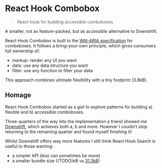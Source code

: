 # React Hook Combobox
> React hook for building accessible comboboxes

A smaller, not as feature-packed, but as accessible alternative to Downshift.

React Hook Combobox is built to the [WAI-ARIA specification](https://www.w3.org/TR/wai-aria-practices-1.1/#combobox) for comboboxes. It follows a bring-your-own principle, which gives consumers full ownership of:

- markup: render any UI you want
- data: use any data structure you want
- filter: use any function to filter your data

This approach combines ultimate flexibility with a tiny footprint (3.8kB).

## Homage

React Hook Combobox started as a gist to explore patterns for building a) flexible and b) accessible comboboxes.

Three-quarters of the way into the implementation a friend showed me [Downshift](https://github.com/downshift-js/downshift), which achieves both a, b and more. However I couldn’t stop returning to the remaining quarter and found myself finishing it!

Whilst Downshift offers way more features I still think React Hook Search is useful to those wanting:

- a simpler API (less can sometimes be more)
- a smaller bundle size ({TODO}kB vs [31.3kB](https://bundlephobia.com/result?p=downshift@3.4.7))